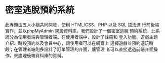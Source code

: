 # <b>密室逃脫預約系統</b>

此專題由五人小組共同開發，使用 HTML/CSS、PHP 以及 SQL 語法進
行前後端實作，並以phpMyAdmin 架設資料庫。我們設計了一個密室逃脫
預約系統，此系統分為使用者端與管理者端。在使用者端中，設計了註冊和
登入功能、遊戲主題介紹、時段預約以及會員中心，讓使用者可以在網頁上
選擇遊戲並預約遊玩時段；在管理者端則多設計了訂單管理的介面，讓管理
者可以直接透過前端介面操作，來處理後端資料庫的資料。 


